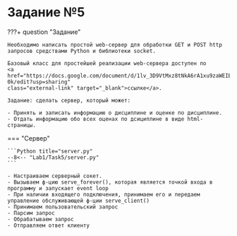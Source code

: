# Задание №5

???+ question "Задание"

    Необходимо написать простой web-сервер для обработки GET и POST http
    запросов средствами Python и библиотеки socket.

    Базовый класс для простейшей реализации web-сервера доступен по 
    <a href="https://docs.google.com/document/d/1lv_3D9VtMxz8tNkA6rA1xu9zaWEIBGXiLWBo1cse-0k/edit?usp=sharing" 
    class="external-link" target="_blank">ссылке</a>.

    Задание: сделать сервер, который может:

    - Принять и записать информацию о дисциплине и оценке по дисциплине.
    - Отдать информацию обо всех оценах по дсициплине в виде html-страницы.

=== "Сервер"

    ```Python title="server.py"
    --8<-- "Lab1/Task5/server.py"
    ```

    - Настраиваем серверный сокет. 
    - Вызываем ф-цию serve_forever(), которая является точкой входа в программу и запускает event loop
    - При наличии входящего подключения, принимаем его и передаем управление обслуживающей ф-ции serve_client()
    - Принимаем пользовательский запрос 
    - Парсим запрос 
    - Обрабатываем запрос 
    - Отправляем ответ клиенту
    
    
    
